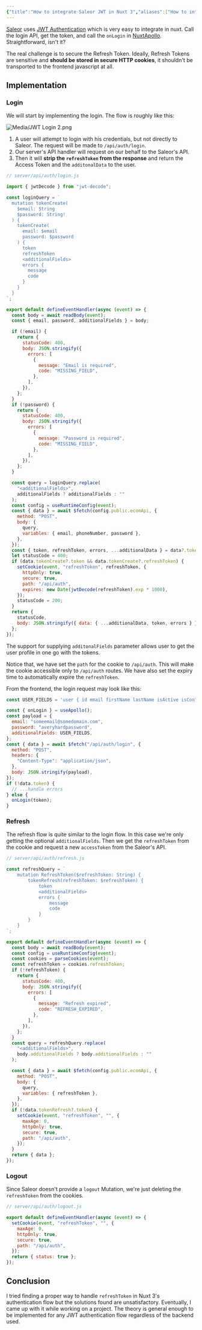 ```yaml
---
{"title":"How to integrate Saleor JWT in Nuxt 3","aliases":["How to integrate Saleor JWT in Nuxt 3"],"created":"2024-04-29T10:26:43+06:00","updated":"2024-04-29T11:15:47+06:00","dg-publish":true,"dg-note-icon":2,"tags":["technical","how-to","nuxt3","nuxt","apollo","graphql","saleor","jwt","django"],"dg-path":"Writings/Technical/HowTos/How to integrate Saleor JWT in Nuxt 3.md","permalink":"/writings/technical/how-tos/how-to-integrate-saleor-jwt-in-nuxt-3/","dgPassFrontmatter":true,"noteIcon":2}
---
```


[Saleor](https://saleor.io) uses [JWT Authentication](https://docs.saleor.io/docs/3.x/api-usage/authentication) which is very easy to integrate in nuxt. Call the login API, get the token, and call the `onLogin` in [NuxtApollo](https://apollo.nuxtjs.org/recipes/authentication). Straightforward, isn't it?

The real challenge is to secure the Refresh Token. Ideally, Refresh Tokens are sensitive and **should be stored in secure HTTP cookies**, it shouldn't be transported to the frontend javascript at all.

## Implementation
### Login
We will start by implementing the login. The flow is roughly like this:

![Media/JWT Login 2.png](/img/user/Media/JWT%20Login%202.png)

1. A user will attempt to login with his credentials, but not directly to Saleor. The request will be made to `/api/auth/login`.
2. Our server's API handler will request on our behalf to the Saleor's API.
3. Then it will **strip the `refreshToken` from the response** and return the Access Token and the `additonalData` to the user.

```javascript
// server/api/auth/login.js

import { jwtDecode } from "jwt-decode";

const loginQuery = `
  mutation tokenCreate(
    $email: String
    $password: String!
  ) {
    tokenCreate(
      email: $email
      password: $password
    ) {
      token
      refreshToken
      <additionalFields>
      errors {
        message
        code
      }
    }
  }
`;

export default defineEventHandler(async (event) => {
  const body = await readBody(event);
  const { email, password, additionalFields } = body;

  if (!email) {
    return {
      statusCode: 400,
      body: JSON.stringify({
        errors: [
          {
            message: "Email is required",
            code: "MISSING_FIELD",
          },
        ],
      }),
    };
  }
  if (!password) {
    return {
      statusCode: 400,
      body: JSON.stringify({
        errors: [
          {
            message: "Password is required",
            code: "MISSING_FIELD",
          },
        ],
      }),
    };
  }

  const query = loginQuery.replace(
    "<additionalFields>",
    additionalFields ? additionalFields : ""
  );
  const config = useRuntimeConfig(event);
  const { data } = await $fetch(config.public.ecomApi, {
    method: "POST",
    body: {
      query,
      variables: { email, phoneNumber, password },
    },
  });
  const { token, refreshToken, errors, ...additionalData } = data?.tokenCreate;
  let statusCode = 400;
  if (data.tokenCreate?.token && data.tokenCreate?.refreshToken) {
    setCookie(event, "refreshToken", refreshToken, {
      httpOnly: true,
      secure: true,
      path: "/api/auth",
      expires: new Date(jwtDecode(refreshToken).exp * 1000),
    });
    statusCode = 200;
  }
  return {
    statusCode,
    body: JSON.stringify({ data: { ...additionalData, token, errors } }),
  };
});
```

The support for supplying `additonalFields` parameter allows user to get the user profile in one go with the tokens.

Notice that, we have set the `path` for the cookie to `/api/auth`. This will make the cookie accessible only to `/api/auth` routes. We have also set the expiry time to automatically expire the `refreshToken`.

From the frontend, the login request may look like this:

```javascript
const USER_FIELDS = 'user { id email firstName lastName isActive isConfirmed metafields(keys: ["gender"])';

const { onLogin } = useApollo();
const payload = {
  email: "someemail@somedomain.com",
  password: "averyhardpassword",
  additionalFields: USER_FIELDS,
};
const { data } = await $fetch("/api/auth/login", {
  method: "POST",
  headers: {
    "Content-Type": "application/json",
  },
  body: JSON.stringify(payload),
});
if (!data.token) {
  // ...handle errors
} else {
  onLogin(token);
}
```

### Refresh
The refresh flow is quite similar to the login flow. In this case we're only getting the optional `additionalFields`. Then we get the `refreshToken` from the cookie and request a new `accessToken` from the Saleor's API.

```javascript
// server/api/auth/refresh.js

const refreshQuery = `
    mutation RefreshToken($refreshToken: String) {
        tokenRefresh(refreshToken: $refreshToken) {
            token
            <additionalFields>
            errors {
                message
                code
            }
        }
    }
`;

export default defineEventHandler(async (event) => {
  const body = await readBody(event);
  const config = useRuntimeConfig(event);
  const cookies = parseCookies(event);
  const refreshToken = cookies.refreshToken;
  if (!refreshToken) {
    return {
      statusCode: 400,
      body: JSON.stringify({
        errors: [
          {
            message: "Refresh expired",
            code: "REFRESH_EXPIRED",
          },
        ],
      }),
    };
  }
  const query = refreshQuery.replace(
    "<additionalFields>",
    body.additionalFields ? body.additionalFields : ""
  );

  const { data } = await $fetch(config.public.ecomApi, {
    method: "POST",
    body: {
      query,
      variables: { refreshToken },
    },
  });
  if (!data.tokenRefresh?.token) {
    setCookie(event, "refreshToken", "", {
      maxAge: 0,
      httpOnly: true,
      secure: true,
      path: "/api/auth",
    });
  }
  return { data };
});
```

### Logout
Since Saleor doesn't provide a `logout` Mutation, we're just deleting the `refreshToken` from the cookies.

```javascript
// server/api/auth/logout.js

export default defineEventHandler(async (event) => {
  setCookie(event, "refreshToken", "", {
    maxAge: 0,
    httpOnly: true,
    secure: true,
    path: "/api/auth",
  });
  return { status: true };
});
```

## Conclusion
I tried finding a proper way to handle `refreshToken` in Nuxt 3's authentication flow but the solutions found are unsatisfactory. Eventually, I came up with it while working on a project. The theory is general enough to be implemented for any JWT authentication flow regardless of the backend used.